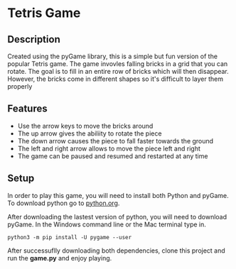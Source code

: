  # Tetris Game 

## Description
Created using the pyGame library, this is a simple but fun version of the popular Tetris game. The game invovles falling bricks in a grid that you can rotate. The goal is to fill in an entire row of bricks which will then disappear. However, the bricks come in different shapes so it's difficult to layer them properly 

## Features 
- Use the arrow keys to move the bricks around 
- The up arrow gives the abiliity to rotate the piece 
- The down arrow causes the piece to fall faster towards the ground 
- The left and right arrow allows to move the piece left and right 
- The game can be paused and resumed and restarted at any time 

## Setup 

In order to play this game, you will need to install both Python and pyGame. To download python go to [python.org](https://www.python.org/).

After downloading the lastest version of python, you will need to download pyGame.
In the Windows command line or the Mac terminal type in. 

```
python3 -m pip install -U pygame --user
```

After successuflly downloading both dependencies, clone this project and run the __game.py__ and enjoy playing. 


